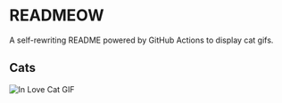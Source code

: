 # READMEOW

A self-rewriting README powered by GitHub Actions to display cat gifs.

## Cats

![In Love Cat GIF](https://media2.giphy.com/media/MDJ9IbxxvDUQM/200.gif?cid=9acd02da552r4u7wprsbk9mj2hrhvjx440qnn3gu44lp4zix&ep=v1_gifs_search&rid=200.gif&ct=g)

